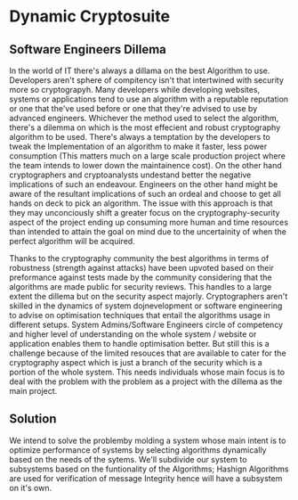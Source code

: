 # Dynamic Cryptosuite

##  Software Engineers Dillema

In the world of IT there's always a dillama on the best Algorithm to use. Developers aren't sphere of compitency isn't that intertwined with security more so cryptograpyh. Many developers while 
developing websites, systems or applications tend to use an  algorithm with a reputable reputation or one that the've used before or one that they're advised to use by advanced engineers.
Whichever the method used to select the algorithm, there's a dilemma on which is the most effecient and robust cryptography algorithm to be used. There's always a temptation by the developers 
to tweak the Implementation of an algorithm to make it faster, less power consumption (This matters much on a large scale production project where the team intends to lower down the maintainence 
cost). On the other hand cryptographers and cryptoanalysts undestand better the negative implications of such an endeavour. Engineers on the other hand might be aware of the resultant implications
of such an ordeal and choose to get all hands on deck to pick an algorithm. The issue with this approach is that they may unconciously shift a greater focus on the cryptography-security aspect of
the project ending up consuming more human and time resources than intended to attain the goal on mind due to the uncertainity of when the perfect algorithm will be acquired. 

Thanks to the cryptography community the best algorithms in terms of robustness (strength against attacks) have been upvoted based on their preformance against tests made by the community
considering that the algorithms are made public for security reviews. This handles to a large extent the dillema but on the security aspect majorly. Cryptographers aren't skilled  in the 
dynamics of system dojnevelopment or software engineering to advise on optimisation techniques that entail the algorithms usage in different setups. System Admins/Software Engineers circle of 
competency and higher level of understanding on the whole system / website or application enables them to handle optimisation better. But still this is a challenge because of the limited resouces
that are available to cater for the cryptography aspect which is just a branch of the security which is a portion of the whole system. This needs individuals whose main focus is to deal with
the problem with the problem as a project with the dillema as the main project. 

##  Solution  
We intend to solve the problemby molding a system whose main intent is to optimize performance of systems by selecting algorithms dynamically based on the needs of the sytems. We'll subdivide
our system to subsystems based on the funtionality of the Algorithms; Hashign Algorithms are used for verification of message Integrity hence will have a subsystem on it's own.

